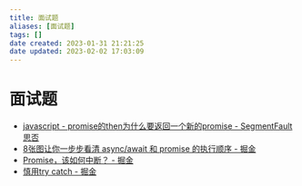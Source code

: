 ```yaml
---
title: 面试题
aliases: [面试题]
tags: []
date created: 2023-01-31 21:21:25
date updated: 2023-02-02 17:03:09
---
```


# 面试题

- [javascript - promise的then为什么要返回一个新的promise - SegmentFault 思否](https://segmentfault.com/q/1010000022049517/a-1020000022053181)
- [8张图让你一步步看清 async/await 和 promise 的执行顺序 - 掘金](https://juejin.cn/post/6844903734321872910)
- [Promise，该如何中断？ - 掘金](https://juejin.cn/post/7075525758810062855)
- [慎用try catch - 掘金](https://juejin.cn/post/6844903745273217038)
